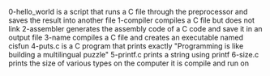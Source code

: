 0-hello_world is a script that runs a C file through the preprocessor and saves the result into another file
1-compiler compiles a C file but does not link
2-assembler generates the assembly code of a C code and save it in an output file
3-name compiles a C file and creates an executable named cisfun
4-puts.c is a C program that prints exactly "Programming is like building a multilingual puzzle"
5-printf.c prints a string using printf
6-size.c prints the size of various types on the computer it is compile and run on
